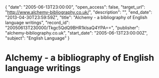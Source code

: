 {
  "date": "2005-06-13T23:00:00", 
  "open_access": false, 
  "target_url": "http://www.alchemy-bibliography.co.uk/", 
  "description": "", 
  "end_date": "2013-04-30T23:59:59Z", 
  "title": "Alchemy - a bibliography of English language writings", 
  "record_id": "20050613T230000/Tkgc5QdQ9BHR1klsaQ4YPA==", 
  "publisher": "alchemy-bibliography.co.uk", 
  "start_date": "2005-06-13T23:00:00Z", 
  "subject": "English Language"
}

# Alchemy - a bibliography of English language writings

